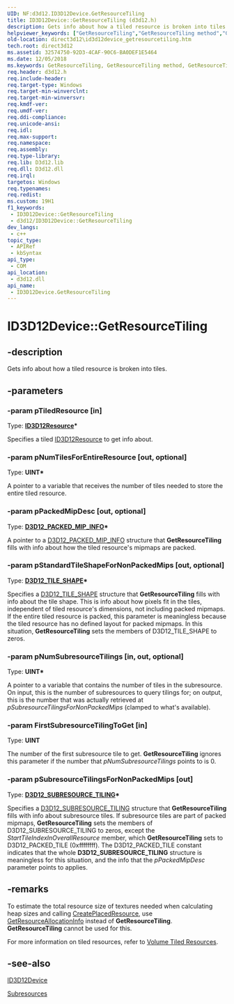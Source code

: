 ```yaml
---
UID: NF:d3d12.ID3D12Device.GetResourceTiling
title: ID3D12Device::GetResourceTiling (d3d12.h)
description: Gets info about how a tiled resource is broken into tiles. (ID3D12Device.GetResourceTiling)
helpviewer_keywords: ["GetResourceTiling","GetResourceTiling method","GetResourceTiling method","ID3D12Device interface","ID3D12Device interface","GetResourceTiling method","ID3D12Device.GetResourceTiling","ID3D12Device::GetResourceTiling","d3d12/ID3D12Device::GetResourceTiling","direct3d12.id3d12device_getresourcetiling"]
old-location: direct3d12\id3d12device_getresourcetiling.htm
tech.root: direct3d12
ms.assetid: 32574750-92D3-4CAF-90C6-BA0DEF1E5464
ms.date: 12/05/2018
ms.keywords: GetResourceTiling, GetResourceTiling method, GetResourceTiling method,ID3D12Device interface, ID3D12Device interface,GetResourceTiling method, ID3D12Device.GetResourceTiling, ID3D12Device::GetResourceTiling, d3d12/ID3D12Device::GetResourceTiling, direct3d12.id3d12device_getresourcetiling
req.header: d3d12.h
req.include-header: 
req.target-type: Windows
req.target-min-winverclnt: 
req.target-min-winversvr: 
req.kmdf-ver: 
req.umdf-ver: 
req.ddi-compliance: 
req.unicode-ansi: 
req.idl: 
req.max-support: 
req.namespace: 
req.assembly: 
req.type-library: 
req.lib: D3d12.lib
req.dll: D3d12.dll
req.irql: 
targetos: Windows
req.typenames: 
req.redist: 
ms.custom: 19H1
f1_keywords:
 - ID3D12Device::GetResourceTiling
 - d3d12/ID3D12Device::GetResourceTiling
dev_langs:
 - c++
topic_type:
 - APIRef
 - kbSyntax
api_type:
 - COM
api_location:
 - d3d12.dll
api_name:
 - ID3D12Device.GetResourceTiling
---
```


# ID3D12Device::GetResourceTiling


## -description

Gets info about how a tiled resource is broken into tiles.

## -parameters

### -param pTiledResource [in]

Type: <b><a href="/windows/desktop/api/d3d12/nn-d3d12-id3d12resource">ID3D12Resource</a>*</b>

Specifies a tiled <a href="/windows/desktop/api/d3d12/nn-d3d12-id3d12resource">ID3D12Resource</a>  to get info about.

### -param pNumTilesForEntireResource [out, optional]

Type: <b>UINT*</b>

A pointer to a variable that receives the number of tiles needed to store the entire tiled resource.

### -param pPackedMipDesc [out, optional]

Type: <b><a href="/windows/desktop/api/d3d12/ns-d3d12-d3d12_packed_mip_info">D3D12_PACKED_MIP_INFO</a>*</b>

A pointer to a <a href="/windows/desktop/api/d3d12/ns-d3d12-d3d12_packed_mip_info">D3D12_PACKED_MIP_INFO</a> structure that <b>GetResourceTiling</b> fills with info about how the tiled resource's mipmaps are packed.

### -param pStandardTileShapeForNonPackedMips [out, optional]

Type: <b><a href="/windows/desktop/api/d3d12/ns-d3d12-d3d12_tile_shape">D3D12_TILE_SHAPE</a>*</b>

Specifies a <a href="/windows/desktop/api/d3d12/ns-d3d12-d3d12_tile_shape">D3D12_TILE_SHAPE</a> structure that <b>GetResourceTiling</b> fills with info about the tile shape. This is info about how pixels fit in the tiles, independent of tiled resource's dimensions, not including packed mipmaps. If the entire tiled resource is packed, this parameter is meaningless because the tiled resource has no defined layout for packed mipmaps. In this situation, <b>GetResourceTiling</b> sets the members of D3D12_TILE_SHAPE to zeros.

### -param pNumSubresourceTilings [in, out, optional]

Type: <b>UINT*</b>

A pointer to a variable that contains the number of tiles in the subresource. On input, this is the number of subresources to query tilings for; on output, this is the number that was actually retrieved at <i>pSubresourceTilingsForNonPackedMips</i> (clamped to what's available).

### -param FirstSubresourceTilingToGet [in]

Type: <b>UINT</b>

The number of the first subresource tile to get. <b>GetResourceTiling</b> ignores this parameter if the number that <i>pNumSubresourceTilings</i> points to is 0.

### -param pSubresourceTilingsForNonPackedMips [out]

Type: <b><a href="/windows/desktop/api/d3d12/ns-d3d12-d3d12_subresource_tiling">D3D12_SUBRESOURCE_TILING</a>*</b>

Specifies a <a href="/windows/desktop/api/d3d12/ns-d3d12-d3d12_subresource_tiling">D3D12_SUBRESOURCE_TILING</a> structure that <b>GetResourceTiling</b> fills with info about subresource tiles. If subresource tiles are part of packed mipmaps, <b>GetResourceTiling</b> sets the members of D3D12_SUBRESOURCE_TILING to zeros, except the <i>StartTileIndexInOverallResource</i> member, which <b>GetResourceTiling</b> sets to D3D12_PACKED_TILE (0xffffffff). The D3D12_PACKED_TILE constant indicates that the whole <b>D3D12_SUBRESOURCE_TILING</b> structure is meaningless for this situation, and the info that the <i>pPackedMipDesc</i> parameter points to applies.

## -remarks

To estimate the total resource size of textures needed when calculating heap sizes and calling <a href="/windows/desktop/api/d3d12/nf-d3d12-id3d12device-createplacedresource">CreatePlacedResource</a>, use <a href="/windows/desktop/api/d3d12/nf-d3d12-id3d12device-getresourceallocationinfo(uint_uint_constd3d12_resource_desc)">GetResourceAllocationInfo</a> instead of <b>GetResourceTiling</b>.
          <b>GetResourceTiling</b> cannot be used for this.
        

For more information on tiled resources, refer to <a href="/windows/desktop/direct3d12/volume-tiled-resources">Volume Tiled Resources</a>.

## -see-also

<a href="/windows/desktop/api/d3d12/nn-d3d12-id3d12device">ID3D12Device</a>



<a href="/windows/desktop/direct3d12/subresources">Subresources</a>
